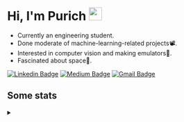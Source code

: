 <h1 align="left">Hi, I'm Purich
<img src="https://media.giphy.com/media/hvRJCLFzcasrR4ia7z/giphy.gif" width="30px"/></h1>

* Currently an engineering student.
* Done moderate of machine-learning-related projects:film_projector:.
* Interested in computer vision and making emulators:space_invader:.
* Fascinated about space:milky_way:.

[![Linkedin Badge](https://img.shields.io/badge/-Purich-blue?style=flat-square&logo=Linkedin&logoColor=white&link=https://www.linkedin.com/in/purich-siritip-16b3b3255/)](https://www.linkedin.com/in/purich-siritip-16b3b3255) [![Medium Badge](https://img.shields.io/badge/-@purich-gray?style=flat-square&labelColor=000000&logo=Medium&link=https://medium.com/@phuritsiritip)](https://medium.com/@phuritsiritip)
[![Gmail Badge](https://img.shields.io/badge/-mark.phurit@gmail.com-c14438?style=flat-square&logo=Gmail&logoColor=white&link=mailto:mark.phurit@gmail.com)](mailto:mark.phurit@gmail.com)

## Some stats

<details>
  <summary></summary>
  
  <!--START_SECTION:waka-->
**I'm an Early 🐤** 

```text
🌞 Morning    70 commits     ██████░░░░░░░░░░░░░░░░░░░   25.55% 
🌆 Daytime    70 commits     ██████░░░░░░░░░░░░░░░░░░░   25.55% 
🌃 Evening    110 commits    ██████████░░░░░░░░░░░░░░░   40.15% 
🌙 Night      24 commits     ██░░░░░░░░░░░░░░░░░░░░░░░   8.76%

```


📊 **This Week I Spent My Time On** 

```text
💬 Programming Languages: 
Python                   8 hrs 12 mins       ███████████████████████░░   94.25% 
C++                      14 mins             ░░░░░░░░░░░░░░░░░░░░░░░░░   2.86% 
Other                    5 mins              ░░░░░░░░░░░░░░░░░░░░░░░░░   1.02% 
JavaScript               5 mins              ░░░░░░░░░░░░░░░░░░░░░░░░░   0.99% 
JSON                     2 mins              ░░░░░░░░░░░░░░░░░░░░░░░░░   0.45%

🐱‍💻 Projects: 
Computer Programming     5 hrs 23 mins       ███████████████░░░░░░░░░░   61.89% 
robocup2023-cv-image-capt1 hr 59 mins        █████░░░░░░░░░░░░░░░░░░░░   22.94% 
Unit_Testing             24 mins             █░░░░░░░░░░░░░░░░░░░░░░░░   4.62% 
Lab_3_Serial_Communicatio19 mins             █░░░░░░░░░░░░░░░░░░░░░░░░   3.7% 
socket_tutorial          19 mins             █░░░░░░░░░░░░░░░░░░░░░░░░   3.67%

```


<!--END_SECTION:waka-->

  <!--START_SECTION:waka-simple-->

```text
From: 19 January 2023 - To: 02 February 2023

Total Time: 15 hrs 47 mins

Python       13 hrs 8 mins   ████████████████████▓░░░░   83.27 %
C++          1 hr 8 mins     █▓░░░░░░░░░░░░░░░░░░░░░░░   07.20 %
YAML         47 mins         █▒░░░░░░░░░░░░░░░░░░░░░░░   05.04 %
Markdown     10 mins         ▒░░░░░░░░░░░░░░░░░░░░░░░░   01.15 %
Git Config   8 mins          ▒░░░░░░░░░░░░░░░░░░░░░░░░   00.89 %
JavaScript   6 mins          ░░░░░░░░░░░░░░░░░░░░░░░░░   00.65 %
```

<!--END_SECTION:waka-simple-->

  <!--![Anurag's GitHub stats](https://github-readme-stats.vercel.app/api?username=vikimark&show_icons=true&theme=gruvbox_light)-->
  
</details>

<!--
**vikimark/vikimark** is a ✨ _special_ ✨ repository because its `README.md` (this file) appears on your GitHub profile.

Here are some ideas to get you started:

- 🔭 I’m currently working on ...
- 🌱 I’m currently learning ...
- 👯 I’m looking to collaborate on ...
- 🤔 I’m looking for help with ...
- 💬 Ask me about ...
- 📫 How to reach me: ...
- 😄 Pronouns: ...
- ⚡ Fun fact: ...
-->
